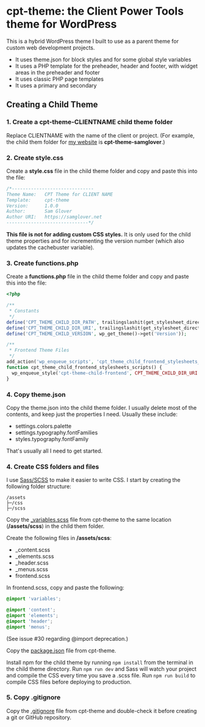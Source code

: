 # cpt-theme: the Client Power Tools theme for WordPress

This is a hybrid WordPress theme I built to use as a parent theme for custom web development projects.

* It uses theme.json for block styles and for some global style variables
* It uses a PHP template for the preheader, header and footer, with widget areas in the preheader and footer
* It uses classic PHP page templates
* It uses a primary and secondary 

## Creating a Child Theme

### 1. Create a **cpt-theme-CLIENTNAME** child theme folder 

Replace CLIENTNAME with the name of the client or project. (For example, the child them folder for [my website](https://samglover.net/) is **cpt-theme-samglover**.)

### 2. Create **style.css**

Create a **style.css** file in the child theme folder and copy and paste this into the file:

```css
/*------------------------------
Theme Name:   CPT Theme for CLIENT NAME
Template:     cpt-theme
Version:      1.0.0
Author:       Sam Glover
Author URI:   https://samglover.net
------------------------------*/
```

**This file is not for adding custom CSS styles.** It is only used for the child theme properties and for incrementing the version number (which also updates the cachebuster variable).

### 3. Create **functions.php**

Create a **functions.php** file in the child theme folder and copy and paste this into the file:

```php
<?php

/**
 * Constants
 */
define('CPT_THEME_CHILD_DIR_PATH', trailingslashit(get_stylesheet_directory()));
define('CPT_THEME_CHILD_DIR_URI', trailingslashit(get_stylesheet_directory_uri()));
define('CPT_THEME_CHILD_VERSION', wp_get_theme()->get('Version'));

/**
 * Frontend Theme Files
 */
add_action('wp_enqueue_scripts', 'cpt_theme_child_frontend_stylesheets_scripts', 20);
function cpt_theme_child_frontend_stylesheets_scripts() {
  wp_enqueue_style('cpt-theme-child-frontend', CPT_THEME_CHILD_DIR_URI . 'assets/css/frontend.css', [], CPT_THEME_CHILD_VERSION);
}
```

### 4. Copy **theme.json**

Copy the theme.json into the child theme folder. I usually delete most of the contents, and keep just the properties I need. Usually these include:

* settings.colors.palette
* settings.typography.fontFamilies
* styles.typography.fontFamily

That's usually all I need to get started.

### 4. Create CSS folders and files

I use [Sass/SCSS](https://sass-lang.com/) to make it easier to write CSS. I start by creating the following folder structure:

```
/assets
├─/css
├─/scss
```

Copy the [_variables.scss](https://github.com/samglover/cpt-theme/blob/main/assets/scss/_variables.scss) file from cpt-theme to the same location (**/assets/scss**) in the child them folder.

Create the following files in **/assets/scss**:

* _content.scss
* _elements.scss
* _header.scss
* _menus.scss
* frontend.scss

In frontend.scss, copy and paste the following:

```scss
@import 'variables';

@import 'content';
@import 'elements';
@import 'header';
@import 'menus';
```

(See issue #30 regarding @import deprecation.)

Copy the [package.json](https://github.com/samglover/cpt-theme/blob/main/package.json) file from cpt-theme.

Install npm for the child theme by running `npm install` from the terminal in the child theme directory. Run `npm run dev` and Sass will watch your project and compile the CSS every time you save a .scss file. Run `npm run build` to compile CSS files before deploying to production.

### 5. Copy **.gitignore**

Copy the [.gitignore](https://github.com/samglover/cpt-theme/blob/main/.gitignore) file from cpt-theme and double-check it before creating a git or GitHub repository.